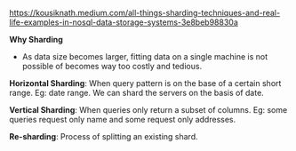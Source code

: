 https://kousiknath.medium.com/all-things-sharding-techniques-and-real-life-examples-in-nosql-data-storage-systems-3e8beb98830a

**Why Sharding**
* As data size becomes larger, fitting data on a single machine is not possible of becomes way too costly and tedious.

**Horizontal Sharding**: When query pattern is on the base of a certain short range. Eg: date range. We can shard the servers on the basis of date.

**Vertical Sharding**: When queries only return a subset of columns. Eg: some queries request only name and some request only addresses.

**Re-sharding**: Process of splitting an existing shard.